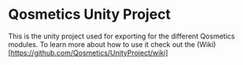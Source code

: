 # Qosmetics Unity Project
This is the unity project used for exporting for the different Qosmetics modules. To learn more about how to use it check out the (Wiki)[https://github.com/Qosmetics/UnityProject/wiki]
